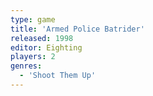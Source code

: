 ```yaml
---
type: game
title: 'Armed Police Batrider'
released: 1998
editor: Eighting
players: 2
genres:
  - 'Shoot Them Up'
---
```

